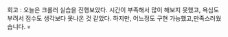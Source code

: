 회고 :
오늘은 크롤러 실습을 진행보았다.
시간이 부족해서 많이 해보지 못했고,
욕심도 부려서 점수도 생각보다 못나온 것 같았다.
하지만, 어느정도 구현 가능했고,만족스러웠습니다.
:skull:
